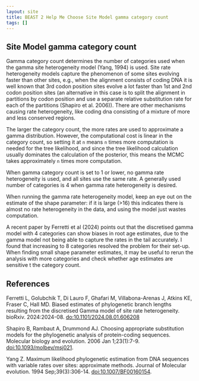 ```yaml
---
layout: site
title: BEAST 2 Help Me Choose Site Model gamma category count
tags: []
---
```


## Site Model gamma category count

Gamma category count determines the number of categories used when the gamma site heterogeneity model (Yang, 1994) is used. 
Site rate heterogeneity models capture the phenomenon of some sites evolving faster than other sites, e.g., when the alignment consists of coding DNA it is well known that 3rd codon position sites evolve a lot faster than 1st and 2nd codon position sites (an alternative in this case is to split the alignment in partitions by codon position and use a separate relative substitution rate for each of the partitions (Shapiro et al. 2006)).
There are other mechanisms causing rate heterogeneity, like coding dna consisting of a mixture of more and less conserved regions.

The larger the category count, the more rates are used to approximate a gamma distribution. 
However, the computational cost is linear in the category count, so setting it at `n` means `n` times more computation is needed for the tree likelihood, and since the tree likelihood calculation usually dominates the calculation of the posterior, this means the MCMC takes approximately `n` times more computation.

When gamma category count is set to 1 or lower, no gamma rate heterogeneity is used, and all sites use the same rate.
A generally used number of categories is 4 when gamma rate heterogeneity is desired.

When running the gamma rate heterogeneity model, keep an eye out on the estimate of the shape parameter: if it is large (>16) this indicates there is almost no rate heterogeneity in the data, and using the model just wastes computation.


A recent paper by Ferretti et al (2024) points out that the discretised gamma model with 4 categories can show biases in root age estimates, due to the gamma model not being able to capture the rates in the tail accurately.
I found that increasing to 8 categories resolved the problem for their set-up.
When finding small shape parameter estimates, it may be useful to rerun the analysis with more categories and check whether age estimates are sensitive t the category count.


## References

Ferretti L, Golubchik T, Di Lauro F, Ghafari M, Villabona-Arenas J, Atkins KE, Fraser C, Hall MD. Biased estimates of phylogenetic branch lengths resulting from the discretised Gamma model of site rate heterogeneity. bioRxiv. 2024:2024-08. <a href="https://doi.org/10.1101/2024.08.01.606208">do:10.1101/2024.08.01.606208</a>

Shapiro B, Rambaut A, Drummond AJ. Choosing appropriate substitution models for the phylogenetic analysis of protein-coding sequences. Molecular biology and evolution. 2006 Jan 1;23(1):7-9. <a href="http://doi.org/10.1093/molbev/msj021">doi:10.1093/molbev/msj021</a>.

Yang Z. Maximum likelihood phylogenetic estimation from DNA sequences with variable rates over sites: approximate methods. Journal of Molecular evolution. 1994 Sep;39(3):306-14. <a href="http://doi.org/10.1007/BF00160154">doi:10.1007/BF00160154</a>.